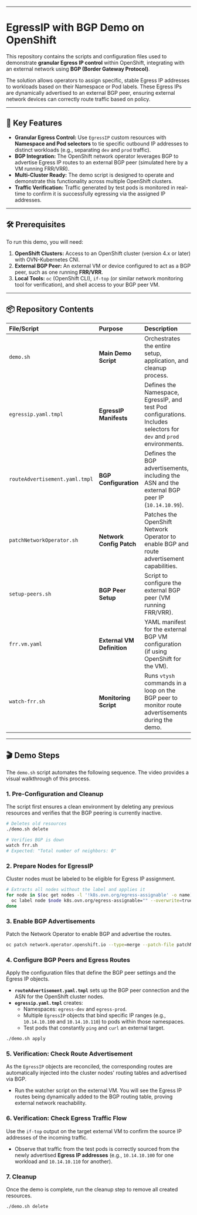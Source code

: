 -----

# EgressIP with BGP Demo on OpenShift

This repository contains the scripts and configuration files used to demonstrate **granular Egress IP control** within OpenShift, integrating with an external network using **BGP (Border Gateway Protocol)**.

The solution allows operators to assign specific, stable Egress IP addresses to workloads based on their Namespace or Pod labels. These Egress IPs are dynamically advertised to an external BGP peer, ensuring external network devices can correctly route traffic based on policy.

-----

## 🚀 Key Features

  * **Granular Egress Control:** Use `EgressIP` custom resources with **Namespace and Pod selectors** to tie specific outbound IP addresses to distinct workloads (e.g., separating `dev` and `prod` traffic).
  * **BGP Integration:** The OpenShift network operator leverages BGP to advertise Egress IP routes to an external BGP peer (simulated here by a VM running FRR/VRR).
  * **Multi-Cluster Ready:** The demo script is designed to operate and demonstrate this functionality across multiple OpenShift clusters.
  * **Traffic Verification:** Traffic generated by test pods is monitored in real-time to confirm it is successfully egressing via the assigned IP addresses.

-----

## 🛠️ Prerequisites

To run this demo, you will need:

1.  **OpenShift Clusters:** Access to an OpenShift cluster (version 4.x or later) with OVN-Kubernetes CNI.
2.  **External BGP Peer:** An external VM or device configured to act as a BGP peer, such as one running **FRR/VRR**.
3.  **Local Tools:** `oc` (OpenShift CLI), `if-top` (or similar network monitoring tool for verification), and shell access to your BGP peer VM.

-----

## 📦 Repository Contents

| File/Script | Purpose | Description |
| :--- | :--- | :--- |
| `demo.sh` | **Main Demo Script** | Orchestrates the entire setup, application, and cleanup process. |
| `egressip.yaml.tmpl` | **EgressIP Manifests** | Defines the Namespace, EgressIP, and test Pod configurations. Includes selectors for `dev` and `prod` environments. |
| `routeAdvertisement.yaml.tmpl` | **BGP Configuration** | Defines the BGP advertisements, including the ASN and the external BGP peer IP (`10.14.10.99`). |
| `patchNetworkOperator.sh` | **Network Config Patch** | Patches the OpenShift Network Operator to enable BGP and route advertisement capabilities. |
| `setup-peers.sh` | **BGP Peer Setup** | Script to configure the external BGP peer (VM running FRR/VRR). |
| `frr.vm.yaml` | **External VM Definition** | YAML manifest for the external BGP VM configuration (if using OpenShift for the VM). |
| `watch-frr.sh` | **Monitoring Script** | Runs `vtysh` commands in a loop on the BGP peer to monitor route advertisements during the demo. |

-----

## 🎬 Demo Steps

The `demo.sh` script automates the following sequence. The video provides a visual walkthrough of this process.

### 1\. Pre-Configuration and Cleanup

The script first ensures a clean environment by deleting any previous resources and verifies that the BGP peering is currently inactive.

```bash
# Deletes old resources
./demo.sh delete

# Verifies BGP is down
watch frr.sh
# Expected: "Total number of neighbors: 0"
```

### 2\. Prepare Nodes for EgressIP

Cluster nodes must be labeled to be eligible for Egress IP assignment.

```bash
# Extracts all nodes without the label and applies it
for node in $(oc get nodes -l '!k8s.ovn.org/egress-assignable' -o name); do
  oc label node $node k8s.ovn.org/egress-assignable="" --overwrite=true
done
```

### 3\. Enable BGP Advertisements

Patch the Network Operator to enable BGP and advertise the routes.

```bash
oc patch network.operator.openshift.io --type=merge --patch-file patchNetworkOperator.sh
```

### 4\. Configure BGP Peers and Egress Routes

Apply the configuration files that define the BGP peer settings and the Egress IP objects.

  * **`routeAdvertisement.yaml.tmpl`** sets up the BGP peer connection and the ASN for the OpenShift cluster nodes.
  * **`egressip.yaml.tmpl`** creates:
      * Namespaces: `egress-dev` and `egress-prod`.
      * Multiple `EgressIP` objects that bind specific IP ranges (e.g., `10.14.10.100` and `10.14.10.110`) to pods within those namespaces.
      * Test pods that constantly `ping` and `curl` an external target.

<!-- end list -->

```bash
./demo.sh apply
```

### 5\. Verification: Check Route Advertisement

As the `EgressIP` objects are reconciled, the corresponding routes are automatically injected into the cluster nodes' routing tables and advertised via BGP.

  * Run the watcher script on the external VM. You will see the Egress IP routes being dynamically added to the BGP routing table, proving external network reachability.

### 6\. Verification: Check Egress Traffic Flow

Use the `if-top` output on the target external VM to confirm the source IP addresses of the incoming traffic.

  * Observe that traffic from the test pods is correctly sourced from the newly advertised **Egress IP addresses** (e.g., `10.14.10.100` for one workload and `10.14.10.110` for another).

### 7\. Cleanup

Once the demo is complete, run the cleanup step to remove all created resources.

```bash
./demo.sh delete
```
